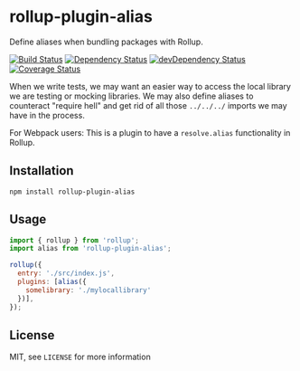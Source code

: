 # rollup-plugin-alias
Define aliases when bundling packages with Rollup.

[![Build Status](https://travis-ci.org/frostney/rollup-plugin-alias.svg?branch=master)](https://travis-ci.org/frostney/rollup-plugin-alias) [![Dependency Status](https://david-dm.org/frostney/rollup-plugin-alias.svg)](https://david-dm.org/frostney/rollup-plugin-alias) [![devDependency Status](https://david-dm.org/frostney/rollup-plugin-alias/dev-status.svg)](https://david-dm.org/frostney/rollup-plugin-alias#info=devDependencies) [![Coverage Status](https://coveralls.io/repos/github/frostney/rollup-plugin-alias/badge.svg?branch=master)](https://coveralls.io/github/frostney/rollup-plugin-alias?branch=master)

When we write tests, we may want an easier way to access the local library we are testing or mocking libraries. We may also define aliases to counteract "require hell" and get rid of all those `../../../` imports we may have in the process.

For Webpack users: This is a plugin to have a `resolve.alias` functionality in Rollup.

## Installation
```
npm install rollup-plugin-alias
```

## Usage
```javascript
import { rollup } from 'rollup';
import alias from 'rollup-plugin-alias';

rollup({
  entry: './src/index.js',
  plugins: [alias({
    somelibrary: './mylocallibrary'
  })],
});
```

## License
MIT, see `LICENSE` for more information

